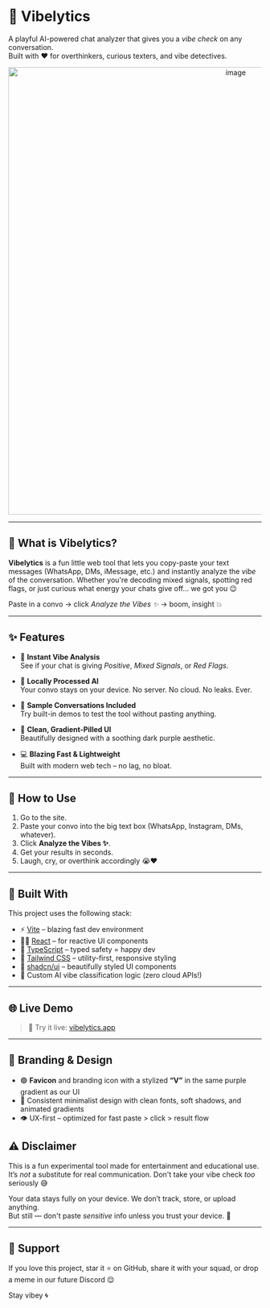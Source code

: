 # 💬 Vibelytics

A playful AI-powered chat analyzer that gives you a *vibe check* on any conversation.  
Built with ❤️ for overthinkers, curious texters, and vibe detectives.
<p align="center">
  <img width="889" alt="image" src="https://github.com/user-attachments/assets/63ea106a-9b32-438b-baac-74b9faa6b7a0" />
</p>


---

## 🧠 What is Vibelytics?

**Vibelytics** is a fun little web tool that lets you copy-paste your text messages (WhatsApp, DMs, iMessage, etc.) and instantly analyze the *vibe* of the conversation. Whether you're decoding mixed signals, spotting red flags, or just curious what energy your chats give off... we got you 😉

Paste in a convo → click *Analyze the Vibes ✨* → boom, insight 💥

---

## ✨ Features

- 🌈 **Instant Vibe Analysis**  
  See if your chat is giving *Positive*, *Mixed Signals*, or *Red Flags*.

- 🧠 **Locally Processed AI**  
  Your convo stays on your device. No server. No cloud. No leaks. Ever.

- 🧪 **Sample Conversations Included**  
  Try built-in demos to test the tool without pasting anything.

- 🎨 **Clean, Gradient-Pilled UI**  
  Beautifully designed with a soothing dark purple aesthetic.

- 💻 **Blazing Fast & Lightweight**  
  Built with modern web tech – no lag, no bloat.

---

## 🚀 How to Use

1. Go to the site.
2. Paste your convo into the big text box (WhatsApp, Instagram, DMs, whatever).
3. Click **Analyze the Vibes ✨**.
4. Get your results in seconds.
5. Laugh, cry, or overthink accordingly 😭❤️

---

## 🔧 Built With

This project uses the following stack:

- ⚡️ [Vite](https://vitejs.dev/) – blazing fast dev environment  
- 🧑‍💻 [React](https://reactjs.org/) – for reactive UI components  
- 📘 [TypeScript](https://www.typescriptlang.org/) – typed safety = happy dev  
- 🌊 [Tailwind CSS](https://tailwindcss.com/) – utility-first, responsive styling  
- 🧱 [shadcn/ui](https://ui.shadcn.dev/) – beautifully styled UI components  
- 🧠 Custom AI vibe classification logic (zero cloud APIs!)

---

## 🌐 Live Demo

> 🚀 Try it live: [vibelytics.app](<Domain Placeholder>)

---

## 🎨 Branding & Design

- 🟣 **Favicon** and branding icon with a stylized **“V”** in the same purple gradient as our UI  
- 💅 Consistent minimalist design with clean fonts, soft shadows, and animated gradients  
- 👁 UX-first – optimized for fast paste > click > result flow

## ⚠️ Disclaimer

This is a fun experimental tool made for entertainment and educational use.  
It’s *not* a substitute for real communication. Don't take your vibe check *too* seriously 😅

Your data stays fully on your device. We don’t track, store, or upload anything.  
But still — don't paste *sensitive* info unless you trust your device. 🙏

---

## 🧡 Support

If you love this project, star it ⭐ on GitHub, share it with your squad, or drop a meme in our future Discord 😌

Stay vibey 🌀
